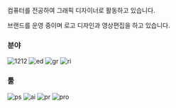 컴퓨터를 전공하여 그래픽 디자이너로 활동하고 있습니다.

브랜드를 운영 중이며 로고 디자인과 영상편집을 하고 있습니다.

### 분야
![1212](https://user-images.githubusercontent.com/51067403/206858891-9ef65d6a-d9f8-4cd0-bdf0-0b38e7cf7e17.png)
![ed](https://user-images.githubusercontent.com/51067403/206859053-7cdadba0-5023-4e3c-ad31-d1d67af1635d.png)
![gr](https://user-images.githubusercontent.com/51067403/206859059-42f53b80-ee04-4bcc-973a-535b5057203a.png)
![ri](https://user-images.githubusercontent.com/51067403/206859061-ca9f8d33-9a55-40fb-92e3-b3ea87869d45.png)


### 툴
![ps](https://user-images.githubusercontent.com/51067403/206859073-ad8c52d6-e038-4f2a-b489-1a9a7a156b64.png)
![ai](https://user-images.githubusercontent.com/51067403/206859079-ab5e637e-e70a-41c2-b266-e71e7dd73b00.png)
![pr](https://user-images.githubusercontent.com/51067403/206859085-837aa4f1-72cd-4d49-9b71-d94634c2a74a.png)
![pro](https://user-images.githubusercontent.com/51067403/206859084-55d1e464-dbef-43a5-bb04-4c6e6fca19a7.png)
